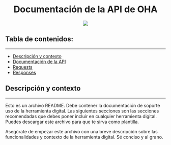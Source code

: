 <h1 align="center"> Documentación de la API de OHA</h1>
<p align="center"><img src="https://avatars.githubusercontent.com/u/96267167?v=4"/></p> 

## Tabla de contenidos:
---
- [Descripción y contexto](#descripción-y-contexto)
- [Documentación de la API](api.md)
- [Requests](request.md)
- [Responses](response.md)

## Descripción y contexto
---
Esto es un archivo README. Debe contener la documentación de soporte uso de la herramienta digital. Las siguientes secciones son las secciones recomendadas que debes poner incluir en cualquier herramienta digital. Puedes descargar este archivo para que te sirva como plantilla.

Asegúrate de empezar este archivo con una breve descripción sobre las funcionalidades y contexto de la herramienta digital. Sé conciso y al grano.
